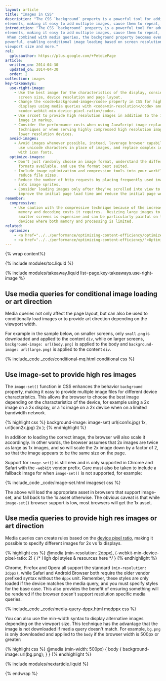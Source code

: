 ```yaml
---
layout: article
title: "Images in CSS"
description: "The CSS `background` property is a powerful tool for adding complex images to
elements, making it easy to add multiple images, cause them to repeat, and more."
introduction: "The CSS `background` property is a powerful tool for adding complex images to
elements, making it easy to add multiple images, cause them to repeat, and more.
 When combined with media queries, the background property becomes even more
powerful, enabling conditional image loading based on screen resolution,
viewport size and more."
rel:
  gplusauthor: https://plus.google.com/+PeteLePage
article:
  written_on: 2014-04-30
  updated_on: 2014-04-30
  order: 2
collection: images
key-takeaways:
  use-right-image:
    - Use the best image for the characteristics of the display, consider
      screen size, device resolution and page layout.
    - Change the <code>background-image</code> property in CSS for high DPI
      displays using media queries with <code>min-resolution</code> and
      <code>-webkit-min-device-pixel-ratio</code>.
    - Use srcset to provide high resolution images in addition to the 1x
      image in markup.
    - Consider the performance costs when using JavaScript image replacement
      techniques or when serving highly compressed high resolution images to
      lower resolution devices.
  avoid-images:
    - Avoid images whenever possible, instead, leverage browser capabilities,
      use unicode characters in place of images, and replace complex icons
      with icon fonts.
  optimize-images:
    - Don't just randomly choose an image format, understand the different
      formats available, and use the format best suited.
    - Include image optimization and compression tools into your workflow to
      reduce file sizes.
    - Reduce the number of http requests by placing frequently used images
      into image sprites.
    - Consider loading images only after they’ve scrolled into view to
      improve the initial page load time and reduce the initial page weight.
remember:
  compressive:
    - Use caution with the compressive technique because of the increased
      memory and decoding costs it requires.  Resizing large images to fit on
      smaller screens is expensive and can be particularly painful on low-end
      devices where both memory and processing is limited.
related:
  optimize:
    - <a href="../../performance/optimizing-content-efficiency/optimize-encoding-and-transfer.html#image-optimization">Image optimization</a>
    - <a href="../../performance/optimizing-content-efficiency/">Optimizing content efficiency</a>
---
```


{% wrap content%}

<style>
  img, video, object {
    max-width: 100%;
  }

  img.center {
    display: block;
    margin-left: auto;
    margin-right: auto;
  }
</style>

{% include modules/toc.liquid %}

{% include modules/takeaway.liquid list=page.key-takeaways.use-right-image %}

## Use media queries for conditional image loading or art direction

Media queries not only affect the page layout, but can also be used to
conditionally load images or to provide art direction depending on the viewport
width.

For example in the sample below, on smaller screens, only `small.png` is
downloaded and applied to the content `div`, while on larger screens,
`background-image: url(body.png)` is applied to the body and `background-image:
url(large.png)` is applied to the content `div`.

{% include_code _code/conditional-mq.html conditional css %}

## Use image-set to provide high res images

The `image-set()` function in CSS enhances the behavior `background` property,
making it easy to provide multiple image files for different device
characteristics.  This allows the browser to choose the best image depending on
the characteristics of the device, for example using a 2x image on a 2x display,
or a 1x image on a 2x device when on a limited bandwidth network.

{% highlight css %}
background-image: image-set(
  url(icon1x.jpg) 1x,
  url(icon2x.jpg) 2x
);
{% endhighlight %}

In addition to loading the correct image, the browser will also scale it
accordingly. In other words, the browser assumes that 2x images are twice as
large as 1x images, and so will scale the 2x image down by a factor of 2, so
that the image appears to be the same size on the page.

Support for `image-set()` is still new and is only supported in Chrome and
Safari with the `-webkit` vendor prefix.  Care must also be taken to include a
fallback image for when `image-set()` is not supported, for example:

{% include_code _code/image-set.html imageset css %}

The above will load the appropriate asset in browsers that support image-set,
and fall back to the 1x asset otherwise. The obvious caveat is that while
`image-set()` browser support is low, most browsers will get the 1x asset.

## Use media queries to provide high res images or art direction

Media queries can create rules based on the [device pixel
ratio](http://www.html5rocks.com/en/mobile/high-dpi/#toc-bg), making it possible
to specify different images for 2x vs 1x displays.

{% highlight css %}
@media (min-resolution: 2dppx),
(-webkit-min-device-pixel-ratio: 2)
{
  /* High dpi styles & resources here */
}
{% endhighlight %}

Chrome, Firefox and Opera all support the standard `(min-resolution: 2dppx)`,
while Safari and Android Browser both require the older vendor prefixed syntax
without the `dppx` unit.  Remember, these styles are only loaded if the device
matches the media query, and you must specify styles for the base case.  This
also provides the benefit of ensuring something will be rendered if the browser
doesn't support resolution specific media queries.

{% include_code _code/media-query-dppx.html mqdppx css %}

You can also use the min-width syntax to display alternative images depending on
the viewport size.  This technique has the advantage that the image is not
downloaded if media query doesn't match.  For example, `bg.png` is only
downloaded and applied to the `body` if the browser width is 500px or greater:

{% highlight css %}
@media (min-width: 500px) {
  body {
    background-image: url(bg.png);
  }
}
{% endhighlight %}

{% include modules/nextarticle.liquid %}

{% endwrap %}
